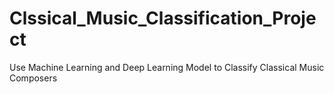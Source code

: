 # Clssical_Music_Classification_Project
Use Machine Learning and Deep Learning Model to Classify Classical Music Composers

